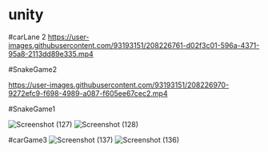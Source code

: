 # unity

#carLane 2
https://user-images.githubusercontent.com/93193151/208226761-d02f3c01-596a-4371-95a8-2113dd89e335.mp4


#SnakeGame2

https://user-images.githubusercontent.com/93193151/208226970-9272efc9-f698-4989-a087-f605ee67cec2.mp4

#SnakeGame1

![Screenshot (127)](https://user-images.githubusercontent.com/93193151/208226623-416047c1-ed44-4388-a315-e55ca0d55705.png)
![Screenshot (128)](https://user-images.githubusercontent.com/93193151/208226630-729ba4bd-3051-4df3-8a2d-0008cd82fe90.png)

#carGame3
![Screenshot (137)](https://user-images.githubusercontent.com/93193151/208227068-100bef77-ed77-4b2e-a3e1-471eded0bf94.png)
![Screenshot (136)](https://user-images.githubusercontent.com/93193151/208227079-e06c98e8-c776-4bfa-9f39-c169c3a5f8b0.png)
